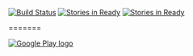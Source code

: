 [![Build Status](https://travis-ci.org/luankevinferreira/expenses.svg?branch=master)](https://travis-ci.org/luankevinferreira/expenses)
[![Stories in Ready](https://badge.waffle.io/luankevinferreira/expenses.svg?label=ready&title=Ready)](http://waffle.io/luankevinferreira/expenses) 
[![Stories in Ready](https://badge.waffle.io/luankevinferreira/expenses.svg?label=In%20Progress&title=In%20Progress)](http://waffle.io/luankevinferreira/expenses) 

=======

[![Google Play logo](http://www.android.com/images/brand/android_app_on_play_logo_large.png)](https://play.google.com/store/apps/details?id=luankevinferreira.expenses)
